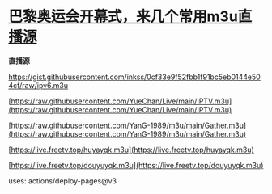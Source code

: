 # [巴黎奥运会开幕式，来几个常用m3u直播源](https://github.com/jaaleng/jaaleng.github.io/issues/2)

**直播源**

[https://gist.githubusercontent.com/inkss/0cf33e9f52fbb1f91bc5eb0144e504cf/raw/ipv6.m3u
](https://gist.githubusercontent.com/inkss/0cf33e9f52fbb1f91bc5eb0144e504cf/raw/ipv6.m3u)

[https://raw.githubusercontent.com/YueChan/Live/main/IPTV.m3u](https://raw.githubusercontent.com/YueChan/Live/main/IPTV.m3u)

[https://raw.githubusercontent.com/YanG-1989/m3u/main/Gather.m3u](https://raw.githubusercontent.com/YanG-1989/m3u/main/Gather.m3u)

[https://live.freetv.top/huyayqk.m3u](https://live.freetv.top/huyayqk.m3u)

[https://live.freetv.top/douyuyqk.m3u](https://live.freetv.top/douyuyqk.m3u)

uses: actions/deploy-pages@v3

